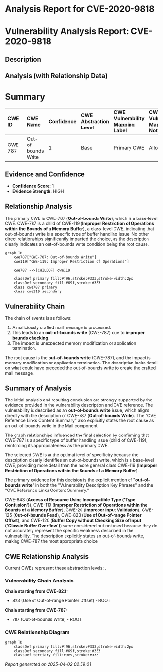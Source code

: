 # Analysis Report for CVE-2020-9818

# Vulnerability Analysis Report: CVE-2020-9818

## Description



## Analysis (with Relationship Data)

# Summary
| CWE ID  | CWE Name                                                                | Confidence | CWE Abstraction Level | CWE Vulnerability Mapping Label | CWE-Vulnerability Mapping Notes |
| :-------- | :---------------------------------------------------------------------- | :---------- | :---------------------- | :------------------------------ | :------------------------------ |
| CWE-787 | Out-of-bounds Write                                                       | 1          | Base                    | Primary CWE                    | Allowed                         |

## Evidence and Confidence

*   **Confidence Score:** 1
*   **Evidence Strength:** HIGH

## Relationship Analysis
The primary CWE is CWE-787 (**Out-of-bounds Write**), which is a base-level CWE. CWE-787 is a child of CWE-119 (**Improper Restriction of Operations within the Bounds of a Memory Buffer**), a class-level CWE, indicating that out-of-bounds write is a specific type of buffer handling issue. No other direct relationships significantly impacted the choice, as the description clearly indicates an out-of-bounds write condition being the root cause.

```mermaid
graph TD
    cwe787["CWE-787: Out-of-bounds Write"]
    cwe119["CWE-119: Improper Restriction of Operations"]
    
    cwe787 -->|CHILDOF| cwe119
    
    classDef primary fill:#f96,stroke:#333,stroke-width:2px
    classDef secondary fill:#69f,stroke:#333
    class cwe787 primary
    class cwe119 secondary
```

## Vulnerability Chain
The chain of events is as follows:
1.  A maliciously crafted mail message is processed.
2.  This leads to an **out-of-bounds write** (CWE-787) due to **improper bounds checking**.
3.  The impact is unexpected memory modification or application termination.

The root cause is the **out-of-bounds write** (CWE-787), and the impact is memory modification or application termination. The description lacks detail on what could have preceded the out-of-bounds write to create the crafted mail message.

## Summary of Analysis
The initial analysis and resulting conclusion are strongly supported by the evidence provided in the vulnerability description and CVE reference. The vulnerability is described as an **out-of-bounds write** issue, which aligns directly with the description of CWE-787 (**Out-of-bounds Write**). The "CVE Reference Links Content Summary" also explicitly states the root cause as an out-of-bounds write in the Mail component.

The graph relationships influenced the final selection by confirming that CWE-787 is a specific type of buffer handling issue (child of CWE-119), reinforcing its appropriateness as the primary CWE.

The selected CWE is at the optimal level of specificity because the description clearly identifies an out-of-bounds write, which is a base-level CWE, providing more detail than the more general class CWE-119 (**Improper Restriction of Operations within the Bounds of a Memory Buffer**).

The primary evidence for this decision is the explicit mention of "**out-of-bounds write**" in both the "Vulnerability Description Key Phrases" and the "CVE Reference Links Content Summary."

CWE-843 (**Access of Resource Using Incompatible Type ('Type Confusion')**), CWE-119 (**Improper Restriction of Operations within the Bounds of a Memory Buffer**), CWE-20 (**Improper Input Validation**), CWE-125 (**Out-of-bounds Read**), CWE-823 (**Use of Out-of-range Pointer Offset**), and CWE-120 (**Buffer Copy without Checking Size of Input ('Classic Buffer Overflow')**) were considered but not used because they do not accurately represent the specific weakness described in the vulnerability. The description explicitly states an out-of-bounds write, making CWE-787 the most appropriate choice.


## CWE Relationship Analysis

Current CWEs represent these abstraction levels: .


### Vulnerability Chain Analysis

**Chain starting from CWE-823:**
- 823 (Use of Out-of-range Pointer Offset) - ROOT


**Chain starting from CWE-787:**
- 787 (Out-of-bounds Write) - ROOT



### CWE Relationship Diagram

```mermaid
graph TD
    classDef primary fill:#f96,stroke:#333,stroke-width:2px
    classDef secondary fill:#69f,stroke:#333
    classDef tertiary fill:#9e9,stroke:#333
```



*Report generated on 2025-04-02 02:59:01*
